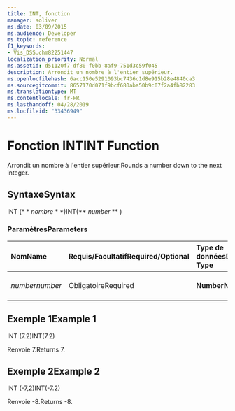 ```yaml
---
title: INT, fonction
manager: soliver
ms.date: 03/09/2015
ms.audience: Developer
ms.topic: reference
f1_keywords:
- Vis_DSS.chm82251447
localization_priority: Normal
ms.assetid: d51120f7-df80-f0bb-8af9-751d3c59f045
description: Arrondit un nombre à l'entier supérieur.
ms.openlocfilehash: 6acc150e5291093bc7436c1d8e915b28e4840ca3
ms.sourcegitcommit: 8657170d071f9bcf680aba50b9c07f2a4fb82283
ms.translationtype: MT
ms.contentlocale: fr-FR
ms.lasthandoff: 04/28/2019
ms.locfileid: "33436949"
---
```

# <a name="int-function"></a><span data-ttu-id="30162-103">Fonction INT</span><span class="sxs-lookup"><span data-stu-id="30162-103">INT Function</span></span>

<span data-ttu-id="30162-104">Arrondit un nombre à l'entier supérieur.</span><span class="sxs-lookup"><span data-stu-id="30162-104">Rounds a number down to the next integer.</span></span>
  
## <a name="syntax"></a><span data-ttu-id="30162-105">Syntaxe</span><span class="sxs-lookup"><span data-stu-id="30162-105">Syntax</span></span>

<span data-ttu-id="30162-106">INT (\* \* *nombre* \* \*)</span><span class="sxs-lookup"><span data-stu-id="30162-106">INT(\*\* *number* \*\* )</span></span> 
  
### <a name="parameters"></a><span data-ttu-id="30162-107">Paramètres</span><span class="sxs-lookup"><span data-stu-id="30162-107">Parameters</span></span>

|<span data-ttu-id="30162-108">**Nom**</span><span class="sxs-lookup"><span data-stu-id="30162-108">**Name**</span></span>|<span data-ttu-id="30162-109">**Requis/Facultatif**</span><span class="sxs-lookup"><span data-stu-id="30162-109">**Required/Optional**</span></span>|<span data-ttu-id="30162-110">**Type de données**</span><span class="sxs-lookup"><span data-stu-id="30162-110">**Data Type**</span></span>|<span data-ttu-id="30162-111">**Description**</span><span class="sxs-lookup"><span data-stu-id="30162-111">**Description**</span></span>|
|:-----|:-----|:-----|:-----|
| <span data-ttu-id="30162-112">_number_</span><span class="sxs-lookup"><span data-stu-id="30162-112">_number_</span></span> <br/> |<span data-ttu-id="30162-113">Obligatoire</span><span class="sxs-lookup"><span data-stu-id="30162-113">Required</span></span>  <br/> |<span data-ttu-id="30162-114">**Number**</span><span class="sxs-lookup"><span data-stu-id="30162-114">**Number**</span></span> <br/> |<span data-ttu-id="30162-115">Nombre à arrondir à la valeur inférieure.</span><span class="sxs-lookup"><span data-stu-id="30162-115">The number to round down.</span></span>  <br/> |
   
## <a name="example-1"></a><span data-ttu-id="30162-116">Exemple 1</span><span class="sxs-lookup"><span data-stu-id="30162-116">Example 1</span></span>

<span data-ttu-id="30162-117">INT (7.2)</span><span class="sxs-lookup"><span data-stu-id="30162-117">INT(7.2)</span></span>
  
<span data-ttu-id="30162-118">Renvoie 7.</span><span class="sxs-lookup"><span data-stu-id="30162-118">Returns 7.</span></span>
  
## <a name="example-2"></a><span data-ttu-id="30162-119">Exemple 2</span><span class="sxs-lookup"><span data-stu-id="30162-119">Example 2</span></span>

<span data-ttu-id="30162-120">INT (-7,2)</span><span class="sxs-lookup"><span data-stu-id="30162-120">INT(-7.2)</span></span>
  
<span data-ttu-id="30162-121">Renvoie -8.</span><span class="sxs-lookup"><span data-stu-id="30162-121">Returns -8.</span></span>
  

